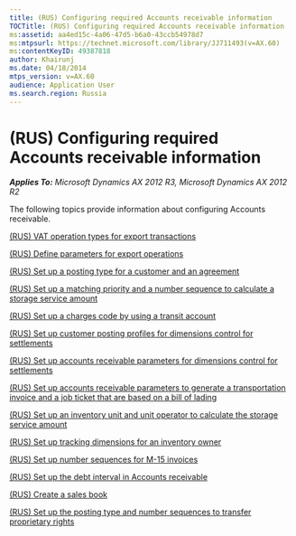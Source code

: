 ```yaml
---
title: (RUS) Configuring required Accounts receivable information
TOCTitle: (RUS) Configuring required Accounts receivable information
ms:assetid: aa4ed15c-4a06-47d5-b6a0-43ccb54978d7
ms:mtpsurl: https://technet.microsoft.com/library/JJ711493(v=AX.60)
ms:contentKeyID: 49387818
author: Khairunj
ms.date: 04/18/2014
mtps_version: v=AX.60
audience: Application User
ms.search.region: Russia
---
```


# (RUS) Configuring required Accounts receivable information 


_**Applies To:** Microsoft Dynamics AX 2012 R3, Microsoft Dynamics AX 2012 R2_

The following topics provide information about configuring Accounts receivable.

[(RUS) VAT operation types for export transactions](rus-vat-operation-types-for-export-transactions.md)

[(RUS) Define parameters for export operations](rus-define-parameters-for-export-operations.md)

[(RUS) Set up a posting type for a customer and an agreement](rus-set-up-a-posting-type-for-a-customer-and-an-agreement.md)

[(RUS) Set up a matching priority and a number sequence to calculate a storage service amount](rus-set-up-a-matching-priority-and-a-number-sequence-to-calculate-a-storage-service-amount.md)

[(RUS) Set up a charges code by using a transit account](rus-set-up-a-charges-code-by-using-a-transit-account.md)

[(RUS) Set up customer posting profiles for dimensions control for settlements](rus-set-up-customer-posting-profiles-for-dimensions-control-for-settlements.md)

[(RUS) Set up accounts receivable parameters for dimensions control for settlements](rus-set-up-accounts-receivable-parameters-for-dimensions-control-for-settlements.md)

[(RUS) Set up accounts receivable parameters to generate a transportation invoice and a job ticket that are based on a bill of lading](rus-set-up-accounts-receivable-parameters-to-generate-a-transportation-invoice-and-a-job-ticket-that-are-based-on-a-bill-of-lading.md)

[(RUS) Set up an inventory unit and unit operator to calculate the storage service amount](rus-set-up-an-inventory-unit-and-unit-operator-to-calculate-the-storage-service-amount.md)

[(RUS) Set up tracking dimensions for an inventory owner](rus-set-up-tracking-dimensions-for-an-inventory-owner.md)

[(RUS) Set up number sequences for M-15 invoices](rus-set-up-number-sequences-for-m-15-invoices.md)

[(RUS) Set up the debt interval in Accounts receivable](rus-set-up-the-debt-interval-in-accounts-receivable.md)

[(RUS) Create a sales book](rus-create-a-sales-book.md)

[(RUS) Set up the posting type and number sequences to transfer proprietary rights](rus-set-up-the-posting-type-and-number-sequences-to-transfer-proprietary-rights.md)

  


